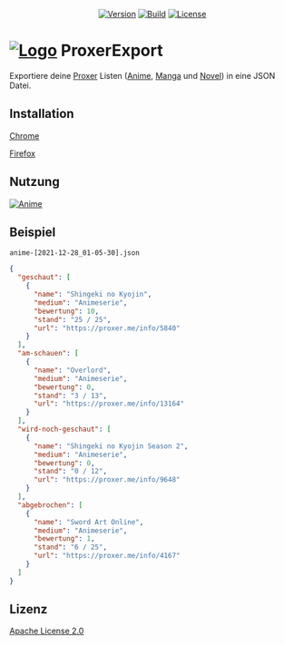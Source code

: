 <p align="center">
    <a href="https://github.com/PryosCode/ProxerExport/tags"><img src="https://img.shields.io/github/v/release/PryosCode/ProxerExport?label=Version" alt="Version"></a>
    <a href="https://github.com/PryosCode/ProxerExport/actions/workflows/build.yml"><img alt="Build" src="https://github.com/PryosCode/ProxerExport/actions/workflows/build.yml/badge.svg"></a>
    <a href="https://github.com/PryosCode/ProxerExport/blob/master/LICENSE"><img src="https://img.shields.io/github/license/PryosCode/ProxerExport?label=License" alt="License"></a>
</p>

# <a href="https://github.com/PryosCode/ProxerExport/blob/master/src/logo.png"><img src="https://github.com/PryosCode/ProxerExport/raw/master/src/logo.png" alt="Logo"></a> ProxerExport

Exportiere deine [Proxer](https://proxer.me) Listen ([Anime](https://proxer.me/ucp?s=anime), [Manga](https://proxer.me/ucp?s=manga) und [Novel](https://proxer.me/ucp?s=novel)) in eine JSON Datei.

## Installation

[Chrome](https://chrome.google.com/webstore/detail/proxerexport/mpjbcofaghempadploclgbdkfdnpnkme)

[Firefox](https://addons.mozilla.org/firefox/addon/proxerexport/)

## Nutzung

[![Anime](https://github.com/PryosCode/ProxerExport/raw/master/img/export.png)](https://proxer.me/ucp?s=anime)

## Beispiel

```
anime-[2021-12-28_01-05-30].json
```

```json
{
  "geschaut": [
    {
      "name": "Shingeki no Kyojin",
      "medium": "Animeserie",
      "bewertung": 10,
      "stand": "25 / 25",
      "url": "https://proxer.me/info/5840"
    }
  ],
  "am-schauen": [
    {
      "name": "Overlord",
      "medium": "Animeserie",
      "bewertung": 0,
      "stand": "3 / 13",
      "url": "https://proxer.me/info/13164"
    }
  ],
  "wird-noch-geschaut": [
    {
      "name": "Shingeki no Kyojin Season 2",
      "medium": "Animeserie",
      "bewertung": 0,
      "stand": "0 / 12",
      "url": "https://proxer.me/info/9648"
    }
  ],
  "abgebrochen": [
    {
      "name": "Sword Art Online",
      "medium": "Animeserie",
      "bewertung": 1,
      "stand": "6 / 25",
      "url": "https://proxer.me/info/4167"
    }
  ]
}
```

## Lizenz

[Apache License 2.0](https://github.com/PryosCode/ProxerExport/blob/master/LICENSE)

